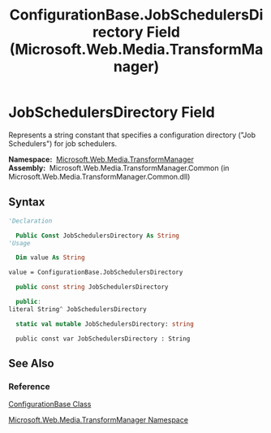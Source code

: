 ﻿---
title: ConfigurationBase.JobSchedulersDirectory Field (Microsoft.Web.Media.TransformManager)
TOCTitle: JobSchedulersDirectory Field
ms:assetid: F:Microsoft.Web.Media.TransformManager.ConfigurationBase.JobSchedulersDirectory
ms:mtpsurl: https://msdn.microsoft.com/en-us/library/microsoft.web.media.transformmanager.configurationbase.jobschedulersdirectory(v=VS.90)
ms:contentKeyID: 35520735
ms.date: 06/14/2012
mtps_version: v=VS.90
f1_keywords:
- Microsoft.Web.Media.TransformManager.ConfigurationBase.JobSchedulersDirectory
dev_langs:
- csharp
- jscript
- vb
- FSharp
- cpp
api_location:
- Microsoft.Web.Media.TransformManager.Common.dll
api_name:
- Microsoft.Web.Media.TransformManager.ConfigurationBase.JobSchedulersDirectory
api_type:
- Managed
topic_type:
- apiref
- kbSyntax
product_family_name: VS
ROBOTS: INDEX,FOLLOW
---

# JobSchedulersDirectory Field

Represents a string constant that specifies a configuration directory ("Job Schedulers") for job schedulers.

**Namespace:**  [Microsoft.Web.Media.TransformManager](microsoft-web-media-transformmanager-namespace.md)  
**Assembly:**  Microsoft.Web.Media.TransformManager.Common (in Microsoft.Web.Media.TransformManager.Common.dll)

## Syntax

```vb
'Declaration

  Public Const JobSchedulersDirectory As String
'Usage

  Dim value As String

value = ConfigurationBase.JobSchedulersDirectory
```

```csharp
  public const string JobSchedulersDirectory
```

```cpp
  public:
literal String^ JobSchedulersDirectory
```

``` fsharp
  static val mutable JobSchedulersDirectory: string
```

```jscript
  public const var JobSchedulersDirectory : String
```

## See Also

### Reference

[ConfigurationBase Class](configurationbase-class-microsoft-web-media-transformmanager.md)

[Microsoft.Web.Media.TransformManager Namespace](microsoft-web-media-transformmanager-namespace.md)

